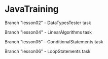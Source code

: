 # JavaTraining

Branch "lesson02" - DataTypesTester task

Branch "lesson04" - LinearAlgorithms task

Branch "lesson05" - ConditionalStatements task

Branch "lesson06" - LoopStatements task
